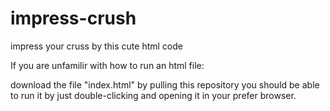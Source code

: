 # impress-crush
impress your cruss by this cute html code


If you are unfamilir with how to run an html file:

download the file "index.html" by pulling this repository
you should be able to run it by just double-clicking and opening it in your prefer browser.
